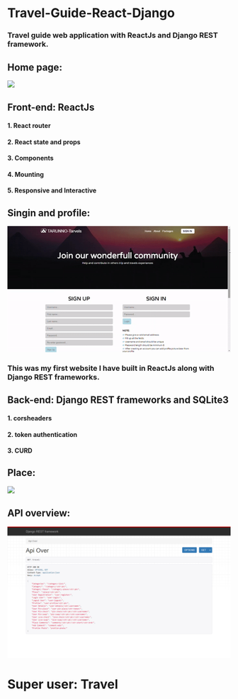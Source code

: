 # Travel-Guide-React-Django
### Travel guide web application with ReactJs and Django REST framework.
## Home page:
![](GIF/home.gif)
## Front-end: ReactJs
#### 1. React router
#### 2. React state and props
#### 3. Components 
#### 4. Mounting 
#### 5. Responsive and Interactive
## Singin and profile:
![](GIF/signin.gif)
### This was my first website I have built in ReactJs along with Django REST frameworks. 
## Back-end: Django REST frameworks and SQLite3
#### 1. corsheaders
#### 2. token authentication 
#### 3. CURD
## Place:
![](GIF/place.gif)
## API overview:
![](Screen-shots/api_overview.png)
# Super user: Travel
